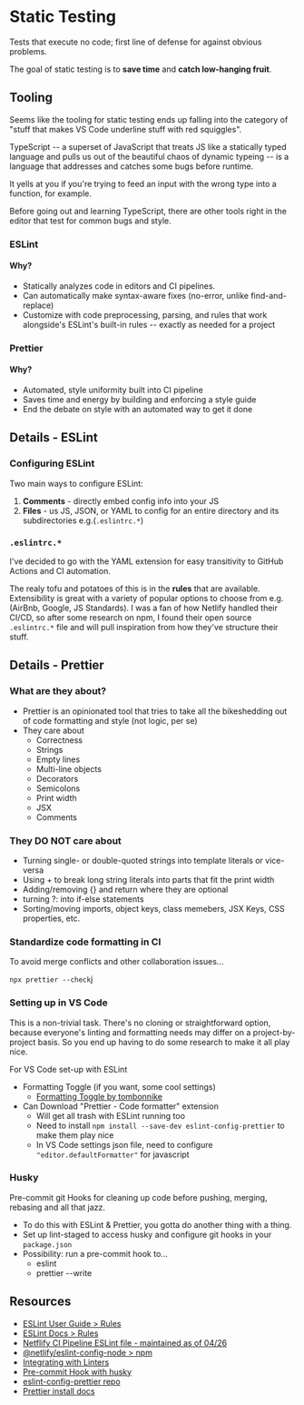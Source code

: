 # Static Testing

Tests that execute no code; first line of defense for against obvious problems.

The goal of static testing is to **save time** and **catch low-hanging fruit**.

## Tooling

Seems like the tooling for static testing ends up falling into the category of "stuff that makes VS Code underline stuff with red squiggles".

TypeScript -- a superset of JavaScript that treats JS like a statically typed language and pulls us out of the beautiful chaos of dynamic typeing -- is a language that addresses and catches some bugs before runtime.

It yells at you if you're trying to feed an input with the wrong type into a function, for example.

Before going out and learning TypeScript, there are other tools right in the editor that test for common bugs and style.

### ESLint

#### Why?

- Statically analyzes code in editors and CI pipelines.
- Can automatically make syntax-aware fixes (no-error, unlike find-and-replace)
- Customize with code preprocessing, parsing, and rules that work alongside's ESLint's built-in rules -- exactly as needed for a project

### Prettier

#### Why?

- Automated, style uniformity built into CI pipeline
- Saves time and energy by building and enforcing a style guide
- End the debate on style with an automated way to get it done


## Details - ESLint

### Configuring ESLint

Two main ways to configure ESLint:

1. **Comments** - directly embed config info into your JS
2. **Files** - us JS, JSON, or YAML to config for an entire directory and its subdirectories e.g.(`.eslintrc.*`)


### `.eslintrc.*`

I've decided to go with the YAML extension for easy transitivity to GitHub Actions and CI automation.

The realy tofu and potatoes of this is in the **rules** that are available. Extensibility is great with a variety of popular options to choose from e.g.(AirBnb, Google, JS Standards). I was a fan of how Netlify handled their CI/CD, so after some research on npm, I found their open source `.eslintrc.*` file and will pull inspiration from how they've structure their stuff.

## Details - Prettier

### What are they about?

- Prettier is an opinionated tool that tries to take all the bikeshedding out of code formatting and style (not logic, per se)
- They care about
  - Correctness
  - Strings
  - Empty lines
  - Multi-line objects
  - Decorators
  - Semicolons
  - Print width
  - JSX
  - Comments

### They DO NOT care about

- Turning single- or double-quoted strings into template literals or vice-versa
- Using + to break long string literals into parts that fit the print width
- Adding/removing {} and return where they are optional
- turning ?: into if-else statements
- Sorting/moving imports, object keys, class memebers, JSX Keys, CSS properties, etc.

### Standardize code formatting in CI

To avoid merge conflicts and other collaboration issues...

`npx prettier --check`j

### Setting up in VS Code

This is a non-trivial task. There's no cloning or straightforward option, because everyone's linting and formatting needs may differ on a project-by-project basis. So you end up having to do some research to make it all play nice.

For VS Code set-up with ESLint

- Formatting Toggle (if you want, some cool settings)
  - [Formatting Toggle by tombonnike](https://marketplace.visualstudio.com/items?itemName=tombonnike.vscode-status-bar-format-toggle)
- Can Download "Prettier - Code formatter" extension
  - Will get all trash with ESLint running too
  - Need to install `npm install --save-dev eslint-config-prettier` to make them play nice
  - In VS Code settings json file, need to configure `"editor.defaultFormatter"` for javascript


### Husky

Pre-commit git Hooks for cleaning up code before pushing, merging, rebasing and all that jazz.

- To do this with ESLint & Prettier, you gotta do another thing with a thing.
- Set up lint-staged to access husky and configure git hooks in your `package.json`
- Possibility: run a pre-commit hook to...
  - eslint
  - prettier --write

## Resources

- [ESLint User Guide > Rules](https://eslint.org/docs/user-guide/configuring/rules)
- [ESLint Docs > Rules](https://eslint.org/docs/rules/)
- [Netflify CI Pipeline ESLint file - maintained as of 04/26](https://github.com/netlify/eslint-config-node)
- [@netlify/eslint-config-node > npm](https://www.npmjs.com/package/@netlify/eslint-config-node)
- [Integrating with Linters](https://prettier.io/docs/en/integrating-with-linters.html)
- [Pre-commit Hook with husky](https://prettier.io/docs/en/precommit.html)
- [eslint-config-prettier repo](https://github.com/prettier/eslint-config-prettier/blob/main/README.md)
- [Prettier install docs](https://prettier.io/docs/en/install.html)
